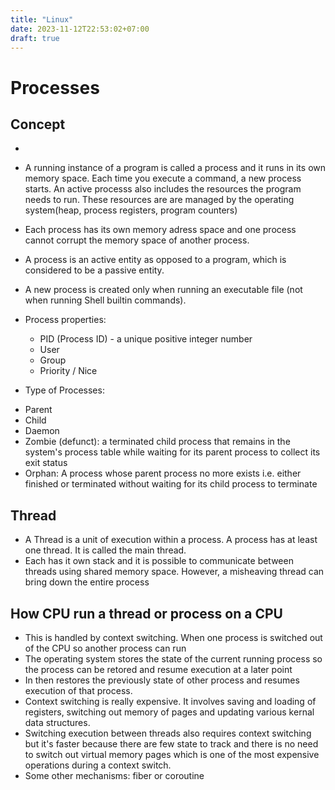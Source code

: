 ```yaml
---
title: "Linux"
date: 2023-11-12T22:53:02+07:00
draft: true
---
```


# Processes
## Concept
- 
- A running instance of a program is called a process and it runs in its own memory space. Each time you execute a command, a new process starts. An active processs also includes the resources the program needs to run. These resources are are managed by the operating system(heap, process registers, program counters)
- Each process has its own memory adress space and one process cannot corrupt the memory space of another process. 

-  A process is an active entity as opposed to a program, which is considered to be a passive entity.
-  A new process is created only when running an executable file (not when running Shell builtin commands).
- Process properties:
    + PID (Process ID) - a unique positive integer number 
    + User
    + Group
    + Priority / Nice
- Type of Processes:
+ Parent
+ Child
+ Daemon
+ Zombie (defunct): a terminated child process that remains in the system's process table while waiting for its parent process to collect its exit status
+ Orphan: A process whose parent process no more exists i.e. either finished or terminated without waiting for its child process to terminate 
## Thread
- A Thread is a unit of execution within a process. A process has at least  one thread. It is called the main thread. 
- Each has it own stack and it is possible to communicate between threads using shared memory space. However, a misheaving thread can bring down the entire process
## How CPU run a thread or process on a CPU
- This is handled by context switching. When one process is switched out of the CPU so another process can run
- The operating system stores the state of the current running process so the process can be retored and resume execution at a later point
- In then restores the previously state of other process and resumes execution of that process.
- Context switching is really expensive. It involves saving and loading of registers, switching out memory of pages and updating various kernal data structures.
- Switching execution between threads also requires context switching but it's faster because there are few state to track and there is no need to switch out virtual memory pages which is one of the most expensive operations during a context switch.
- Some other mechanisms: fiber or coroutine